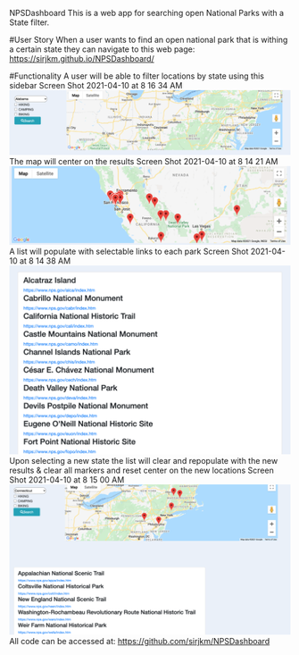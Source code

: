 NPSDashboard
This is a web app for searching open National Parks with a State filter.

#User Story When a user wants to find an open national park that is withing a certain state they can navigate to this web page: https://sirjkm.github.io/NPSDashboard/

#Functionality A user will be able to filter locations by state using this sidebar Screen Shot 2021-04-10 at 8 16 34 AM
![scrn-shot1](./assets/images/scrn-shot1.PNG)
The map will center on the results Screen Shot 2021-04-10 at 8 14 21 AM
![scrn-shot2](./assets/images/scrn-shot2.PNG)
A list will populate with selectable links to each park Screen Shot 2021-04-10 at 8 14 38 AM
![scrn-shot3](./assets/images/scrn-shot3.PNG)
Upon selecting a new state the list will clear and repopulate with the new results & clear all markers and reset center on the new locations Screen Shot 2021-04-10 at 8 15 00 AM
![scrn-shot4](./assets/images/scrn-shot4.PNG)
All code can be accessed at: https://github.com/sirjkm/NPSDashboard